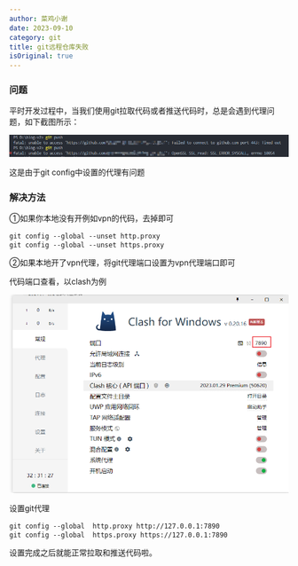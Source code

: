 ```yaml
---
author: 菜鸡小谢
date: 2023-09-10
category: git
title: git远程仓库失败
isOriginal: true
---
```

### 问题

平时开发过程中，当我们使用git拉取代码或者推送代码时，总是会遇到代理问题，如下截图所示：

![1723098194990](image/git-proxy/1723098194990.png)

这是由于git config中设置的代理有问题

### 解决方法

①如果你本地没有开例如vpn的代码，去掉即可

```
git config --global --unset http.proxy
git config --global --unset https.proxy
```

②如果本地开了vpn代理，将git代理端口设置为vpn代理端口即可

代码端口查看，以clash为例

![1723098205511](image/git-proxy/1723098205511.png)

设置git代理

```
git config --global  http.proxy http://127.0.0.1:7890
git config --global  https.proxy https://127.0.0.1:7890
```

设置完成之后就能正常拉取和推送代码啦。
